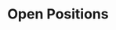 ---
# Page title
title: Open Positions
# Page type - we want a landing page (such as a homepage)
type: landing

# Your landing page sections - add as many different content blocks as you like
sections:
  - block: markdown
    id: section-1
    content:
      text: |
        # Open Positions

        ## Postdoctoral Researcher and Graduate Student Positions are available!
        Please contact [Dr. Kaichen Dong](mailto:dkc22@sz.tsinghua.edu.cn) if you are interested in our research and majoring in physics, materials science, instrument science, mechanical engineering, electrical engineering, thermal engineering, optics, and telecommunications. 

        **We are looking for new group members with passion, talent, and grit!**

        ## Applications for PhD and Postdoc positions
        If you are interested in working with us as a PhD student or postdoc, please send an email to Dr. Kaichen Dong. State briefly why you are interested and attach a CV. No need for a separate cover letter or certificates. Important: please insert 'Application PhD' or 'Application Postdoc' in the subject line.

        ## Master projects for Data Science and Information Technology students
        If you are a Master student at Data Science and Information Technology looking for a Master project, contact Dr. Kaichen Dong (or any group member) via email or stop by his office.

        ## Master projects for Advanced Manufacturing Students
        If you are an Advanced Manufacturing student and interested in working with us, please contact Dr. Kaichen Dong (or any group member) via email or stop by his office.

        ## Summer Camp Opportunities
        If you are interested in pursuing a Master Program or Ph.D Program via Summer Camp, there might be some useful links: 
        - [Tsinghua SIGS Summer Camp](https://www.sigs.tsinghua.edu.cn/120/list.htm)
        - [Tsinghua SIGS Homepage](https://www.sigs.tsinghua.edu.cn/)
        - [Tsinghua Graduate Admissions](https://yzbm.tsinghua.edu.cn/index)
---